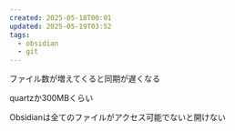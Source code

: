 ```yaml
---
created: 2025-05-18T00:01
updated: 2025-05-19T03:52
tags:
  - obsidian
  - git
---
```


ファイル数が増えてくると同期が遅くなる

quartzか300MBくらい

Obsidianは全てのファイルがアクセス可能でないと開けない